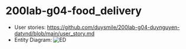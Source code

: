 # 200lab-g04-food_delivery

- User stories: https://github.com/duysmile/200lab-g04-duynguyen-datvnd/blob/main/user_story.md
- Entity Diagram: 
![ED](https://github.com/duysmile/200lab-g04-duynguyen-datvnd/blob/main/entity_diagram.png)
